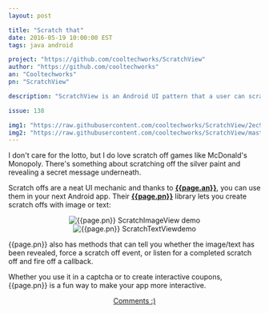 ```yaml
---
layout: post

title: "Scratch that"
date: 2016-05-19 10:00:00 EST
tags: java android

project: "https://github.com/cooltechworks/ScratchView"
author: "https://github.com/cooltechworks"
an: "Cooltechworks"
pn: "ScratchView"

description: "ScratchView is an Android UI pattern that a user can scratch to reveal images or text."

issue: 138

img1: "https://raw.githubusercontent.com/cooltechworks/ScratchView/2ec97c9a539d5976b68bf62ec07df8c727d72be2/screenshots/scratch_image_view_demo.gif"
img2: "https://raw.githubusercontent.com/cooltechworks/ScratchView/master/screenshots/scratch_text_view_demo.gif"
---
```


I don't care for the lotto, but I do love scratch off games like McDonald's Monopoly. There's something about scratching off the silver paint and revealing a secret message underneath.

Scratch offs are a neat UI mechanic and thanks to <strong><a href="{{page.author}}" title="{{page.an}} on GitHub" target="_blank">{{page.an}}</a></strong>, you can use them in your next Android app. Their <strong><a href="{{page.project}}" title="{{page.pn}} on GitHub" target="_blank">{{page.pn}}</a></strong> library lets you create scratch offs with image or text:

<center>
  <img src="{{page.img1}}" class="demo" style="display: inline !important;" alt="{{page.pn}} ScratchImageView demo"> <img src="{{page.img2}}" class="demo" style="display: inline !important;" alt="{{page.pn}} ScratchTextViewdemo">
</center>

{{page.pn}} also has methods that can tell you whether the image/text has been revealed, force a scratch off event, or listen for a completed scratch off and fire off a callback.

Whether you use it in a captcha or to create interactive coupons, {{page.pn}} is a fun way to make your app more interactive.

<center><a href="{{ page.url }}#comments" class="btn btn-primary btn-comment" title="Discuss this issue of Git @ Me online">Comments :)</a></center>
